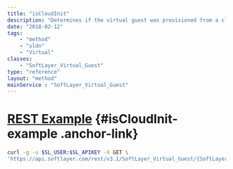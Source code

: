 ```yaml
---
title: "isCloudInit"
description: "Determines if the virtual guest was provisioned from a cloud-init enabled image. "
date: "2018-02-12"
tags:
    - "method"
    - "sldn"
    - "Virtual"
classes:
    - "SoftLayer_Virtual_Guest"
type: "reference"
layout: "method"
mainService : "SoftLayer_Virtual_Guest"
---
```


# [REST Example](#isCloudInit-example) <a href="/article/rest/"><i class="fas fa-question"></i></a> {#isCloudInit-example .anchor-link} 
```bash
curl -g -u $SL_USER:$SL_APIKEY -X GET \
'https://api.softlayer.com/rest/v3.1/SoftLayer_Virtual_Guest/{SoftLayer_Virtual_GuestID}/isCloudInit'
```
